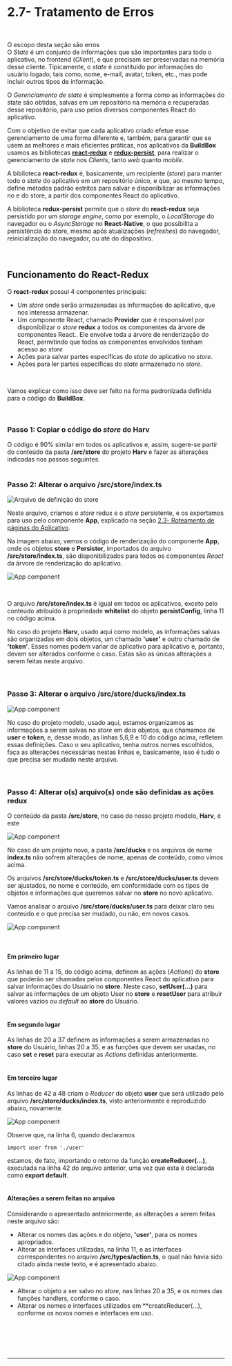 # 2.7- Tratamento de Erros

<br>

O escopo desta seção são erros  
O *State* é um conjunto de informações que são importantes para todo o aplicativo, no frontend (*Client*), e que precisam ser preservadas na memória desse cliente. Tipicamente, o *state* é constituído por informações do usuário logado, tais como, nome, e-mail, avatar, token, etc., mas pode incluir outros tipos de informação.<br>

O *Gerenciamento de state* é simplesmente a forma como as informações do state são obtidas, salvas em um repositório na memória e recuperadas desse repositório, para uso pelos diversos componentes React do aplicativo.

Com o objetivo de evitar que cada aplicativo criado efetue esse gerenciamento de uma forma diferente e, também, para garantir que se usem as melhores e mais eficientes práticas, nos aplicativos da **BuildBox** usamos as bibliotecas [**react-redux**](https://react-redux.js.org/) e [**redux-persist**](https://github.com/rt2zz/redux-persist#readme), para realizar o gerenciamento de *state* nos *Clients*, tanto *web* quanto *mobile*.

A biblioteca **react-redux** é, basicamente, um recipiente (*store*) para manter todo o *state* do aplicativo em um repositório único, e que, ao mesmo tempo, define métodos padrão estritos para salvar e disponibilizar as informações no e do store, a partir dos componentes React do aplicativo.<br>

A biblioteca **redux-persist** permite que o *store* do **react-redux** seja persistido por um *storage engine*, como por exemplo, o *LocalStorage* do navegador ou o *AsyncStorage* no **React-Native**, o que possibilita a persistência do store, mesmo após atualizações (*refreshes*) do navegador, reinicialização do navegador, ou até do dispositivo.<br>
<br>
<br>

## Funcionamento do React-Redux

O **react-redux** possui 4 componentes principais:

- Um *store* onde serão armazenadas as informações do aplicativo, que nos interessa armazenar.<br>
- Um componente React, chamado **Provider** que é responsável por disponibilizar o *store* **redux** a todos os componentes da árvore de componentes React.. Ele envolve toda a árvore de renderização do React, permitindo que todos os componentes envolvidos tenham acesso ao *store*<br>
- Ações para salvar partes específicas do *state* do aplicativo no *store*.<br>
- Ações para ler partes específicas do *state* armazenado no *store*.<br>
<br>

Vamos explicar como isso deve ser feito na forma padronizada definida para o código da **BuildBox**.

<br>

### Passo 1: Copiar o código do *store* do Harv
O código é 90% similar em todos os aplicativos e, assim, sugere-se partir do conteúdo da pasta **/src/store** do projeto **Harv** e fazer as alterações indicadas nos passos seguintes.
<br>
<br>

### Passo 2: Alterar o arquivo **/src/store/index.ts**

![Arquivo de definição do store](./images/store.png)


Neste arquivo, criamos o *store* redux e o *store* persistente, e os exportamos para uso pelo componente **App**, explicado na seção [2.3- Roteamento de páginas do Aplicativo](3-page-routing.md).

Na imagem abaixo, vemos o código de renderização do componente **App**, onde os objetos **store** e **Persistor**, importados do arquivo **/src/store/index.ts**, são disponibilizados para todos os componentes *React* da árvore de renderização do aplicativo.

![App component](./images/app-component.png)

<br>

O arquivo **/src/store/index.ts** é igual em todos os aplicativos, exceto pelo conteúdo atribuído à propriedade **whitelist** do objeto **persistConfig**, linha 11 no código acima.

No caso do projeto **Harv**, usado aqui como modelo, as informações salvas são organizadas em dois objetos, um chamado **'user'** e outro chamado de **'token'**. Esses nomes podem variar de aplicativo para aplicativo e, portanto, devem ser alterados conforme o caso. Estas são as únicas alterações a serem feitas neste arquivo.<br>
<br>
<br>

### Passo 3: Alterar o arquivo **/src/store/ducks/index.ts**

![App component](./images/ducks-index.png)

No caso do projeto modelo, usado aqui, estamos organizamos as informações a serem salvas no *store* em dois objetos, que chamamos de **user** e **token**, e, desse modo, as linhas 5,6,9 e 10 do código acima, refletem essas definições. Caso o seu aplicativo, tenha outros nomes escolhidos, faça as alterações necessárias nestas linhas e, basicamente, isso é tudo o que precisa ser mudado neste arquivo.<br>
<br>
<br>

### Passo 4: Alterar o(s) arquivo(s) onde são definidas as ações **redux**

O conteúdo da pasta **/src/store**, no caso do nosso projeto modelo, **Harv**, é este<br>

![App component](./images/store-folder.png)

No caso de um projeto novo, a pasta **/src/ducks** e os arquivos de nome **index.ts** não sofrem alterações de nome, apenas de conteúdo, como vimos acima.<br>

Os arquivos **/src/store/ducks/token.ts** e **/src/store/ducks/user.ts** devem ser ajustados, no nome e conteúdo, em conformidade com os tipos de objetos e informações que queremos salvar no **store** no novo aplicativo.<br>

Vamos analisar o arquivo **/src/store/ducks/user.ts** para deixar claro seu conteúdo e o que precisa ser mudado, ou não, em novos casos.<br>

![App component](./images/user-store.png)

<br>

#### Em primeiro lugar<br>

As linhas de 11 a 15, do código acima, definem as ações (*Actions*) do **store** que poderão ser chamadas pelos componentes React do aplicativo para salvar informações do Usuário no **store**. Neste caso, **setUser(...)** para salvar as informações de um objeto User no **store** e **resetUser** para atribuir valores vazios ou *default* ao **store** do Usuário.<br>
<br>

#### Em segundo lugar<br>

As linhas de 20 a 37 definem as informações a serem armazenadas no **store** do Usuário, linhas 20 a 35, e as funções que devem ser usadas, no caso **set** e **reset** para executar as *Actions* definidas anteriormente.
<br>
<br>

#### Em terceiro lugar<br>

As linhas de 42 a 48 criam o *Reducer* do objeto **user** que será utilizado pelo arquivo **/src/store/ducks/index.ts**, visto anteriormente e reproduzido abaixo, novamente.

![App component](./images/ducks-index.png)

Observe que, na linha 6, quando declaramos

    import user from './user'

estamos, de fato, importando o retorno da função **createReducer(...)**, executada na linha 42 do arquivo anterior, uma vez que esta é declarada como **export default**.
<br>
<br>

#### Alterações a serem feitas no arquivo<br>

Considerando o apresentado anteriormente, as alterações a serem feitas neste arquivo são:<br>

- Alterar os nomes das ações e do objeto, **'user'**, para os nomes apropriados.<br>
- Alterar as interfaces utilizadas, na linha 11, e as interfaces correspondentes no arquivo **/src/types/action.ts**, o qual não havia sido citado ainda neste texto, e é apresentado abaixo.

![App component](./images/actions.png)
<br>

- Alterar o objeto a ser salvo no *store*, nas linhas 20 a 35, e os nomes das funções handlers, conforme o caso.<br>
- Alterar os nomes e interfaces utilizados em **createReducer(...), conforme os novos nomes e interfaces em uso.
<br>
<br>














<br>
<br>

***

